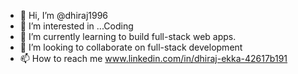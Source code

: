 - 👋 Hi, I’m @dhiraj1996
- 👀 I’m interested in ...Coding
- 🌱 I’m currently learning to build full-stack web apps.
- 💞️ I’m looking to collaborate on full-stack development
- 📫 How to reach me www.linkedin.com/in/dhiraj-ekka-42617b191

<!---
dhiraj1996/dhiraj1996 is a ✨ special ✨ repository because its `README.md` (this file) appears on your GitHub profile.
You can click the Preview link to take a look at your changes.
--->
